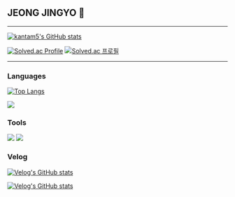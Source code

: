 ## JEONG JINGYO 👋

***
[![kantam5's GitHub stats](https://github-readme-stats.vercel.app/api?username=kantam5&show_icons=true&count_private=true)](https://github.com/anuraghazra/github-readme-stats)

[![Solved.ac Profile](http://mazassumnida.wtf/api/v2/generate_badge?boj=wlsry45963)](https://solved.ac/wlsry45963/)
[![Solved.ac
프로필](http://mazassumnida.wtf/api/mini/generate_badge?boj=wlsry45963)](https://solved.ac/wlsry45963)

***
### Languages
[![Top Langs](https://github-readme-stats.vercel.app/api/top-langs/?username=kantam5&layout=compact&theme=default&langs_count=3)](https://github.com/kantam5/github-readme-stats)
<div>
<img src="https://img.shields.io/badge/C++-00599C?style=flat-square&logo=cplusplus&logoColor=White"/>
</div>

### Tools
<div>
<img src="https://img.shields.io/badge/UnrealEngine-0E1128?style=flat-square&logo=unrealengine&logoColor=White"/>
<img src="https://img.shields.io/badge/VisualStudio-5C2D91?style=flat-square&logo=visualstudio&logoColor=White&link=https://velog.io/@wlsry45963"/>
</div>

### Velog
[![Velog's GitHub stats](https://velog-readme-stats.vercel.app/api?name=wlsry45963)](https://github.com/kantam5/velog-readme-stats)

[![Velog's GitHub stats](https://velog-readme-stats.vercel.app/api/badge?name=kantam)](https://velog.io/@wlsry45963) 




<!--
**kantam5/kantam5** is a ✨ _special_ ✨ repository because its `README.md` (this file) appears on your GitHub profile.

Here are some ideas to get you started:

- 🔭 I’m currently working on ...
- 🌱 I’m currently learning ...
- 👯 I’m looking to collaborate on ...
- 🤔 I’m looking for help with ...
- 💬 Ask me about ...
- 📫 How to reach me: ...
- 😄 Pronouns: ...
- ⚡ Fun fact: ...
-->
